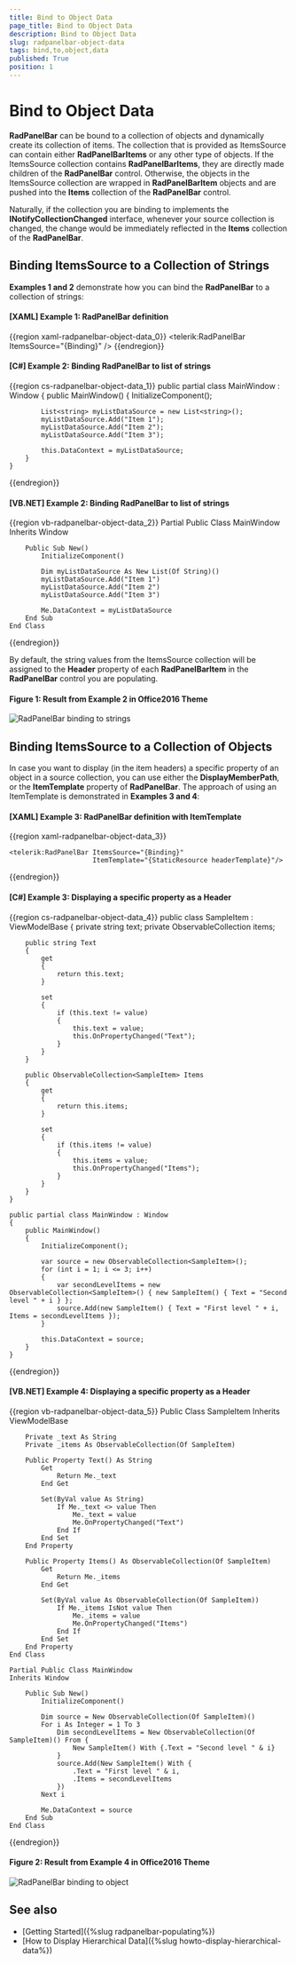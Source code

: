 ```yaml
---
title: Bind to Object Data
page_title: Bind to Object Data
description: Bind to Object Data
slug: radpanelbar-object-data
tags: bind,to,object,data
published: True
position: 1
---
```


# Bind to Object Data

__RadPanelBar__ can be bound to a collection of objects and dynamically create its collection of items. The collection that is provided as ItemsSource can contain either __RadPanelBarItems__ or any other type of objects. If the ItemsSource collection contains __RadPanelBarItems__, they are directly made children of the __RadPanelBar__ control. Otherwise, the objects in the ItemsSource collection are wrapped in __RadPanelBarItem__ objects and are pushed into the __Items__ collection of the __RadPanelBar__ control.

Naturally, if the collection you are binding to implements the __INotifyCollectionChanged__ interface, whenever your source collection is changed, the change would be immediately reflected in the __Items__ collection of the __RadPanelBar__.

## Binding ItemsSource to a Collection of Strings

**Examples 1 and 2** demonstrate how you can bind the __RadPanelBar__ to a collection of strings:

#### __[XAML] Example 1: RadPanelBar definition__
{{region xaml-radpanelbar-object-data_0}}
	<telerik:RadPanelBar ItemsSource="{Binding}" />
{{endregion}}

#### __[C#] Example 2: Binding RadPanelBar to list of strings__
{{region cs-radpanelbar-object-data_1}}
	public partial class MainWindow : Window
    {
        public MainWindow()
        {
            InitializeComponent();

            List<string> myListDataSource = new List<string>();
            myListDataSource.Add("Item 1");
            myListDataSource.Add("Item 2");
            myListDataSource.Add("Item 3");

            this.DataContext = myListDataSource;
        }
    }
{{endregion}}

#### __[VB.NET] Example 2: Binding RadPanelBar to list of strings__
{{region vb-radpanelbar-object-data_2}}
	Partial Public Class MainWindow
		Inherits Window

		Public Sub New()
			InitializeComponent()

			Dim myListDataSource As New List(Of String)()
			myListDataSource.Add("Item 1")
			myListDataSource.Add("Item 2")
			myListDataSource.Add("Item 3")

			Me.DataContext = myListDataSource
		End Sub
	End Class
{{endregion}}

By default, the string values from the ItemsSource collection will be assigned to the __Header__ property of each __RadPanelBarItem__ in the __RadPanelBar__ control you are populating.

#### __Figure 1: Result from Example 2 in Office2016 Theme__
![RadPanelBar binding to strings](images/PanelBar_BindingToStrings.png)

## Binding ItemsSource to a Collection of Objects

In case you want to display (in the item headers) a specific property of an object in a source collection, you can use either the __DisplayMemberPath__, or the __ItemTemplate__ property of __RadPanelBar__. The approach of using an ItemTemplate is demonstrated in **Examples 3 and 4**:

#### __[XAML] Example 3: RadPanelBar definition with ItemTemplate__
{{region xaml-radpanelbar-object-data_3}}
	<HierarchicalDataTemplate x:Key="headerTemplate" ItemsSource="{Binding Items}">
		<TextBlock Text="{Binding Text}" />
	</HierarchicalDataTemplate>

	<telerik:RadPanelBar ItemsSource="{Binding}" 
						 ItemTemplate="{StaticResource headerTemplate}"/>
{{endregion}}

#### __[C#] Example 3: Displaying a specific property as a Header__
{{region cs-radpanelbar-object-data_4}}
	public class SampleItem : ViewModelBase
    {
        private string text;
        private ObservableCollection<SampleItem> items;

        public string Text
        {
            get
            {
                return this.text;
            }

            set
            {
                if (this.text != value)
                {
                    this.text = value;
                    this.OnPropertyChanged("Text");
                }
            }
        }

        public ObservableCollection<SampleItem> Items
        {
            get
            {
                return this.items;
            }

            set
            {
                if (this.items != value)
                {
                    this.items = value;
                    this.OnPropertyChanged("Items");
                }
            }
        }
    }

	public partial class MainWindow : Window
    {
        public MainWindow()
        {
            InitializeComponent();

			var source = new ObservableCollection<SampleItem>();
			for (int i = 1; i <= 3; i++)
			{
				var secondLevelItems = new ObservableCollection<SampleItem>() { new SampleItem() { Text = "Second level " + i } };
				source.Add(new SampleItem() { Text = "First level " + i, Items = secondLevelItems });
			}

			this.DataContext = source;
        }
    }
{{endregion}}

#### __[VB.NET] Example 4: Displaying a specific property as a Header__
{{region vb-radpanelbar-object-data_5}}
	Public Class SampleItem
		Inherits ViewModelBase

		Private _text As String
		Private _items As ObservableCollection(Of SampleItem)

		Public Property Text() As String
			Get
				Return Me._text
			End Get

			Set(ByVal value As String)
				If Me._text <> value Then
					Me._text = value
					Me.OnPropertyChanged("Text")
				End If
			End Set
		End Property

		Public Property Items() As ObservableCollection(Of SampleItem)
			Get
				Return Me._items
			End Get

			Set(ByVal value As ObservableCollection(Of SampleItem))
				If Me._items IsNot value Then
					Me._items = value
					Me.OnPropertyChanged("Items")
				End If
			End Set
		End Property
	End Class

	Partial Public Class MainWindow
	Inherits Window

		Public Sub New()
			InitializeComponent()

			Dim source = New ObservableCollection(Of SampleItem)()
			For i As Integer = 1 To 3
				Dim secondLevelItems = New ObservableCollection(Of SampleItem)() From {
					New SampleItem() With {.Text = "Second level " & i}
				}
				source.Add(New SampleItem() With {
					.Text = "First level " & i,
					.Items = secondLevelItems
				})
			Next i

			Me.DataContext = source
		End Sub
	End Class

{{endregion}}

#### __Figure 2: Result from Example 4 in Office2016 Theme__
![RadPanelBar binding to object](images/PanelBar_Binding.png)

## See also 
* [Getting Started]({%slug radpanelbar-populating%})
* [How to Display Hierarchical Data]({%slug howto-display-hierarchical-data%})